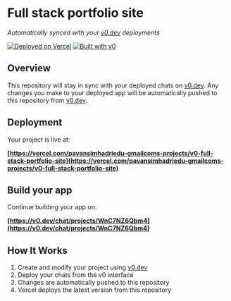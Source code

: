 # Full stack portfolio site

*Automatically synced with your [v0.dev](https://v0.dev) deployments*

[![Deployed on Vercel](https://img.shields.io/badge/Deployed%20on-Vercel-black?style=for-the-badge&logo=vercel)](https://vercel.com/pavansimhadriedu-gmailcoms-projects/v0-full-stack-portfolio-site)
[![Built with v0](https://img.shields.io/badge/Built%20with-v0.dev-black?style=for-the-badge)](https://v0.dev/chat/projects/WnC7NZ6Qbm4)

## Overview

This repository will stay in sync with your deployed chats on [v0.dev](https://v0.dev).
Any changes you make to your deployed app will be automatically pushed to this repository from [v0.dev](https://v0.dev).

## Deployment

Your project is live at:

**[https://vercel.com/pavansimhadriedu-gmailcoms-projects/v0-full-stack-portfolio-site](https://vercel.com/pavansimhadriedu-gmailcoms-projects/v0-full-stack-portfolio-site)**

## Build your app

Continue building your app on:

**[https://v0.dev/chat/projects/WnC7NZ6Qbm4](https://v0.dev/chat/projects/WnC7NZ6Qbm4)**

## How It Works

1. Create and modify your project using [v0.dev](https://v0.dev)
2. Deploy your chats from the v0 interface
3. Changes are automatically pushed to this repository
4. Vercel deploys the latest version from this repository
